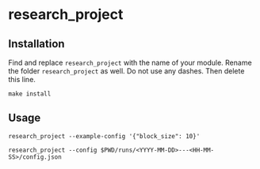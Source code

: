 # research_project

## Installation

Find and replace `research_project` with the name of your module. Rename the folder `research_project` as well. Do not use any dashes. Then delete this line.

```
make install
```

## Usage

```
research_project --example-config '{"block_size": 10}'
```

```
research_project --config $PWD/runs/<YYYY-MM-DD>---<HH-MM-SS>/config.json
```
